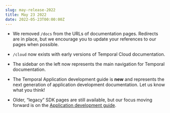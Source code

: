 ```yaml
---
slug: may-release-2022
title: May 23 2022
date: 2022-05-23T00:00:00Z
---
```


- We removed `/docs` from the URLs of documentation pages.
  Redirects are in place, but we encourage you to update your references to our pages when possible.

- `/cloud` now exists with early versions of Temporal Cloud documentation.

- The sidebar on the left now represents the main navigation for Temporal documentation.

- The Temporal Application development guide is **new** and represents the next generation of application development documentation. Let us know what you think!

- Older, “legacy” SDK pages are still available, but our focus moving forward is on the [Application development guide](/application-development).
